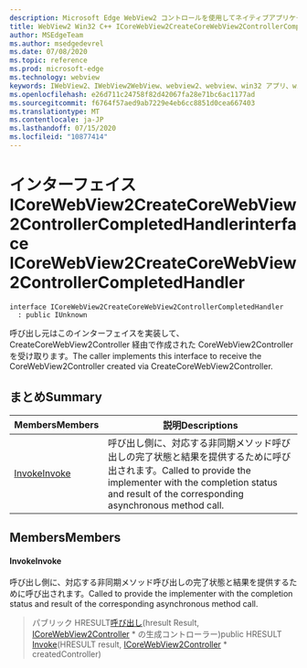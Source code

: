 ```yaml
---
description: Microsoft Edge WebView2 コントロールを使用してネイティブアプリケーションに web 技術 (HTML、CSS、JavaScript) を埋め込む
title: WebView2 Win32 C++ ICoreWebView2CreateCoreWebView2ControllerCompletedHandler
author: MSEdgeTeam
ms.author: msedgedevrel
ms.date: 07/08/2020
ms.topic: reference
ms.prod: microsoft-edge
ms.technology: webview
keywords: IWebView2、IWebView2WebView、webview2、webview、win32 アプリ、win32、edge、ICoreWebView2、ICoreWebView2Controller、browser control、edge html、ICoreWebView2CreateCoreWebView2ControllerCompletedHandler
ms.openlocfilehash: e26d711c24758f82d42067fa28e71bc6ac1177ad
ms.sourcegitcommit: f6764f57aed9ab7229e4eb6cc8851d0cea667403
ms.translationtype: MT
ms.contentlocale: ja-JP
ms.lasthandoff: 07/15/2020
ms.locfileid: "10877414"
---
```

# <span data-ttu-id="1db16-104">インターフェイス ICoreWebView2CreateCoreWebView2ControllerCompletedHandler</span><span class="sxs-lookup"><span data-stu-id="1db16-104">interface ICoreWebView2CreateCoreWebView2ControllerCompletedHandler</span></span> 

```
interface ICoreWebView2CreateCoreWebView2ControllerCompletedHandler
  : public IUnknown
```

<span data-ttu-id="1db16-105">呼び出し元はこのインターフェイスを実装して、CreateCoreWebView2Controller 経由で作成された CoreWebView2Controller を受け取ります。</span><span class="sxs-lookup"><span data-stu-id="1db16-105">The caller implements this interface to receive the CoreWebView2Controller created via CreateCoreWebView2Controller.</span></span>

## <span data-ttu-id="1db16-106">まとめ</span><span class="sxs-lookup"><span data-stu-id="1db16-106">Summary</span></span>

 <span data-ttu-id="1db16-107">Members</span><span class="sxs-lookup"><span data-stu-id="1db16-107">Members</span></span>                        | <span data-ttu-id="1db16-108">説明</span><span class="sxs-lookup"><span data-stu-id="1db16-108">Descriptions</span></span>
--------------------------------|---------------------------------------------
[<span data-ttu-id="1db16-109">Invoke</span><span class="sxs-lookup"><span data-stu-id="1db16-109">Invoke</span></span>](#invoke) | <span data-ttu-id="1db16-110">呼び出し側に、対応する非同期メソッド呼び出しの完了状態と結果を提供するために呼び出されます。</span><span class="sxs-lookup"><span data-stu-id="1db16-110">Called to provide the implementer with the completion status and result of the corresponding asynchronous method call.</span></span>

## <span data-ttu-id="1db16-111">Members</span><span class="sxs-lookup"><span data-stu-id="1db16-111">Members</span></span>

#### <span data-ttu-id="1db16-112">Invoke</span><span class="sxs-lookup"><span data-stu-id="1db16-112">Invoke</span></span> 

<span data-ttu-id="1db16-113">呼び出し側に、対応する非同期メソッド呼び出しの完了状態と結果を提供するために呼び出されます。</span><span class="sxs-lookup"><span data-stu-id="1db16-113">Called to provide the implementer with the completion status and result of the corresponding asynchronous method call.</span></span>

> <span data-ttu-id="1db16-114">パブリック HRESULT[呼び出し](#invoke)(hresult Result, [ICoreWebView2Controller](icorewebview2controller.md) \* の生成コントローラー)</span><span class="sxs-lookup"><span data-stu-id="1db16-114">public HRESULT [Invoke](#invoke)(HRESULT result, [ICoreWebView2Controller](icorewebview2controller.md) \* createdController)</span></span>

